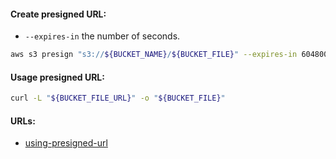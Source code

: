 #### Create presigned URL:
- `--expires-in` the number of seconds.
```bash
aws s3 presign "s3://${BUCKET_NAME}/${BUCKET_FILE}" --expires-in 604800 --region "${AWS_REGION}" --endpoint-url "https://${AWS_REGION}.amazonaws.com"
```

#### Usage presigned URL:
```bash
curl -L "${BUCKET_FILE_URL}" -o "${BUCKET_FILE}"
```

#### URLs:
- [using-presigned-url](https://docs.aws.amazon.com/AmazonS3/latest/userguide/using-presigned-url.html)

